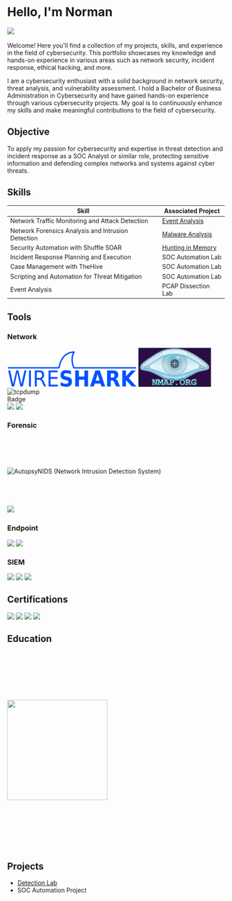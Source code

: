 # Hello, I'm Norman
<a href="https://linkedin.com/in/norman-renteria-95a9a618b"><img src="https://img.shields.io/badge/-LinkedIn-0072b1?&style=for-the-badge&logo=linkedin&logoColor=white" /></a>

Welcome! Here you'll find a collection of my projects, skills, and experience in the field of cybersecurity. This portfolio showcases my knowledge and hands-on experience in various areas such as network security, incident response, ethical hacking, and more.

I am a cybersecurity enthusiast with a solid background in network security, threat analysis, and vulnerability assessment. I hold a Bachelor of Business Administration in Cybersecurity and have gained hands-on experience through various cybersecurity projects. My goal is to continuously enhance my skills and make meaningful contributions to the field of cybersecurity.


## Objective

To apply my passion for cybersecurity and expertise in threat detection and incident response as a SOC Analyst or similar role, protecting sensitive information and defending complex networks and systems against cyber threats.
## Skills

| Skill                                         | Associated Project         |
|-----------------------------------------------|----------------------------|
| Network Traffic Monitoring and Attack Detection | <a href="https://github.com/namron2331/Event-Analysis/tree/main">Event Analysis</a>|
| Network Forensics Analysis and Intrusion Detection | <a href="https://google.com">Malware Analysis</a>|
| Security Automation with Shuffle SOAR         | <a href="https://google.com">Hunting in Memory</a>|
| Incident Response Planning and Execution      | SOC Automation Lab|
| Case Management with TheHive                  | SOC Automation Lab|
| Scripting and Automation for Threat Mitigation | SOC Automation Lab|
| Event Analysis | PCAP Dissection Lab|

## Tools

### Network
<div>
<img src="https://github.com/namron2331/namron2331/blob/main/images/wireshark-logo.png?raw=true" alt="wireshark">

<img src="images/sitelogo.png" alt="nmap">
    <img src="https://img.shields.io/badge/-tcpdump-FF5500?&style=for-the-badge&logo=linux&logoColor=white" 
         alt="tcpdump Badge" 
         style="max-width: 100px; height: auto;">
</div>
    <img src="https://img.shields.io/badge/-SNORT-FF0000?&style=for-the-badge" />
    <img src="https://img.shields.io/badge/-NetworkMiner-0078D6?&style=for-the-badge&logo=NetworkMiner&logoColor=white" />
</div>

### Forensic
<div>
    <img src="https://www.autopsy.com/wp-content/uploads/2019/08/autopsy-logo.svg" alt="Autopsy" style="max-width: 200px; height: 232px; margin: 71.5px 0px; width: 132px; />
</div>

### NIDS (Network Intrusion Detection System)
<div>
        <img src="https://img.shields.io/badge/-Snort-00A3E0?&style=for-the-badge&logo=snort&logoColor=white" />
</div>


### Endpoint
<div>
    <img src="https://img.shields.io/badge/-Microsoft_Defender_for_Endpoint-00A4EF?&style=for-the-badge&logo=Microsoft&logoColor=white" />
    <img src="https://img.shields.io/badge/-Velociraptor-4B275F?&style=for-the-badge&logo=Velociraptor&logoColor=white" />
</div>

### SIEM
<div>
    <img src="https://img.shields.io/badge/-Microsoft_Sentinel-0078D4?&style=for-the-badge&logo=Microsoft&logoColor=white" />
    <img src="https://img.shields.io/badge/-Splunk-000000?&style=for-the-badge&logo=Splunk&logoColor=white" />
    <img src="https://img.shields.io/badge/-Elastic-005571?&style=for-the-badge&logo=Elastic&logoColor=white" />
</div>

## Certifications
<div>
    <img src="https://img.shields.io/badge/-CompTIA%20ITF%2B-FF6C00?&style=for-the-badge&logo=compTIA&logoColor=white" />
    <img src="https://img.shields.io/badge/-A%2B-4D4D4D?&style=for-the-badge&logo=CompTIA&logoColor=white" />
    <a href="https://coursera.org/share/e6b665c16bd54981c8de5e8b2777b639"><img src="https://img.shields.io/badge/-Google%20IT%20Support%20-4285F4?&style=for-the-badge&logo=google&logoColor=white" /></a>
    <a href="https://coursera.org/share/fcd53852015dcd6b9d3ad0eae9db2b2d"><img src="https://img.shields.io/badge/-Google%20Cybersecurity-4285F4?&style=for-the-badge&logo=google&logoColor=white" /></a>

</div>

## Education
<div>
        <a href="https://www.parchment.com/u/award/fe72403c8355645e5476d4850ab9ecec"><img src="https://upload.wikimedia.org/wikipedia/en/thumb/8/8b/University_of_Texas_at_San_Antonio_seal.svg/800px-University_of_Texas_at_San_Antonio_seal.svg.png" style="max-width: 400px; height: 232px; margin: 111.5px 0px; width: 232px;"></a>

</div>

## Projects
- <a href="https://github.com/namron2331/Detection-Lab/tree/main">Detection Lab</a>
- SOC Automation Project
